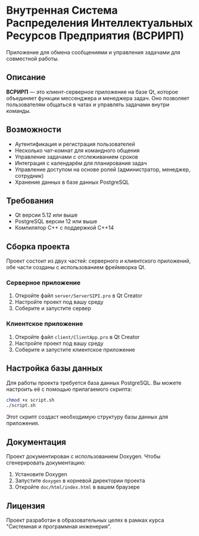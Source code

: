 # Внутренная Система Распределения Интеллектуальных Ресурсов Предприятия (ВСРИРП)

Приложение для обмена сообщениями и управления задачами для совместной работы.

## Описание

**ВСРИРП** — это клиент-серверное приложение на базе Qt, которое объединяет функции мессенджера и менеджера задач. Оно позволяет пользователям общаться в чатах и управлять задачами внутри команды.

## Возможности

* Аутентификация и регистрация пользователей  
* Несколько чат-комнат для командного общения  
* Управление задачами с отслеживанием сроков  
* Интеграция с календарём для планирования задач  
* Управление доступом на основе ролей (администратор, менеджер, сотрудник)  
* Хранение данных в базе данных PostgreSQL  

## Требования

* Qt версии 5.12 или выше  
* PostgreSQL версии 12 или выше  
* Компилятор C++ с поддержкой C++14  

## Сборка проекта

Проект состоит из двух частей: серверного и клиентского приложений, обе части созданы с использованием фреймворка Qt.

### Серверное приложение

1. Откройте файл `server/ServerSIPI.pro` в Qt Creator  
2. Настройте проект под вашу среду  
3. Соберите и запустите сервер  

### Клиентское приложение

1. Откройте файл `client/ClientApp.pro` в Qt Creator  
2. Настройте проект под вашу среду  
3. Соберите и запустите клиентское приложение  

## Настройка базы данных

Для работы проекта требуется база данных PostgreSQL. Вы можете настроить её с помощью прилагаемого скрипта:

```bash
chmod +x script.sh
./script.sh
```

Этот скрипт создаст необходимую структуру базы данных для приложения.

## Документация

Проект документирован с использованием Doxygen. Чтобы сгенерировать документацию:

1. Установите Doxygen  
2. Запустите `doxygen` в корневой директории проекта  
3. Откройте `doc/html/index.html` в вашем браузере  

## Лицензия

Проект разработан в образовательных целях в рамках курса "Системная и программная инженерия".
